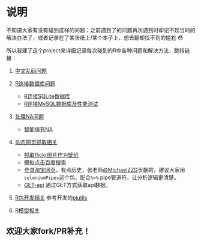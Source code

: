 # 说明

不知道大家有没有碰到这样的问题：之前遇到了的问题再次遇到时却记不起当时的解决办法了，或者记录在了某张纸上/某个本子上，想去翻却找不到的尴尬  :flushed: 

所以我建了这个project来详细记录每次碰到的R中各种问题和解决方法，跳转链接：

1. [中文乱码问题](https://github.com/BruceZhaoR/R_Problems/tree/master/Chinese-Encoding-Problems)

2. [R连接数据库问题](https://github.com/BruceZhaoR/R_Problems/tree/master/R-Connect-Database)
    + [R连接SQLite数据库](https://github.com/BruceZhaoR/R_Problems/blob/master/R-Connect-Database/r-connect-sqlite.md)
    + [R连接MySQL数据库及性能测试](https://github.com/BruceZhaoR/R_Problems/blob/master/R-Connect-Database/r-connect-mysql.md)

3. [处理NA问题](https://github.com/BruceZhaoR/R_Problems/tree/master/Handle-NA-Problems)
    + [智能填充NA](https://github.com/BruceZhaoR/R_Problems/tree/master/Handle-NA-Problems/auto-replacing-nas.md)

4. [动态网页抓取相关](https://github.com/BruceZhaoR/R_Problems/tree/master/Dyn_Web_Scraping)
    + [抓取flickr图片作为壁纸](https://github.com/BruceZhaoR/R_Problems/blob/master/Dyn_Web_Scraping/something_fun_download_wallpapers.R)
    + [模拟点击百度搜索](https://github.com/BruceZhaoR/R_Problems/blob/master/Dyn_Web_Scraping/sth_fun_baidu_click_search.R)
    + [登录淘宝网页](https://github.com/BruceZhaoR/R_Problems/blob/master/Dyn_Web_Scraping/Rselenium.R)，有点历史，张老师[@MichaelZZG](https://github.com/MichaelZZG)贡献的，建议大家用`seleniumPipes`这个包，配合`%>%` pipe管道符，让分析逻辑更清楚。
    + [GET-api](https://github.com/BruceZhaoR/R_Problems/tree/master/Dyn_Web_Scraping#get) 通过GET方式获取api数据。

5. [R包开发相关](https://github.com/BruceZhaoR/R_Problems/tree/master/Pkg-dev) 参考开发的[pjutils](https://github.com/BruceZhaoR/pjutils)

6. [R模型相关](https://github.com/BruceZhaoR/R_Problems/tree/master/Model)


## 欢迎大家fork/PR补充！
